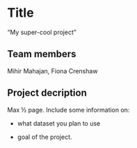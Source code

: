 # Title

“My super-cool project”

## Team members

Mihir Mahajan, Fiona Crenshaw

## Project decription

Max ½ page. Include some information on:

- what dataset you plan to use

- goal of the project. 

 

